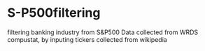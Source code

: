 # S-P500filtering
filtering banking industry from S&amp;P500
Data collected from WRDS compustat, by inputing tickers collected from wikipedia
